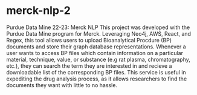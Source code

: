 # merck-nlp-2
Purdue Data Mine 22-23: Merck NLP
This project was developed with the Purdue Data Mine program for Merck. Leveraging Neo4j, AWS, React, and Regex, this tool allows users to upload Bioanalytical Procdure (BP) documents and store their graph database representations. Whenever a user wants to access BP files which contain information on a particular material, technique, value, or substance (e.g rat plasma, chromatography, etc.), they can search the term they are interested in and recieve a downloadable list of the corresponding BP files. This service is useful in expediting the drug analysis process, as it allows researchers to find the documents they want with little to no hassle.
